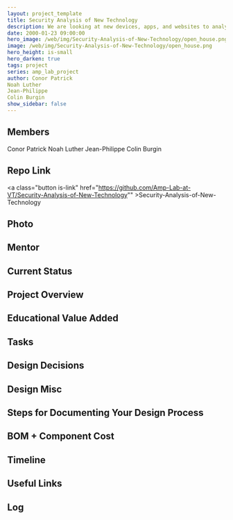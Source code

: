 ```yaml
---
layout: project_template
title: Security Analysis of New Technology
description: We are looking at new devices, apps, and websites to analyze for security weaknesses. This will be an ongoing project as we find new targets to look at and techniques to learn. One of the first techniques we want to learn is to take apart a device, dump the firmware, and reverse engineer the code. This is a difficult skill to acquire in the wild and would be a great experience
date: 2000-01-23 09:00:00
hero_image: /web/img/Security-Analysis-of-New-Technology/open_house.png
image: /web/img/Security-Analysis-of-New-Technology/open_house.png
hero_height: is-small
hero_darken: true
tags: project
series: amp_lab_project
author: Conor Patrick
Noah Luther
Jean-Philippe
Colin Burgin
show_sidebar: false
---
```




## Members
Conor Patrick
Noah Luther
Jean-Philippe
Colin Burgin

## Repo Link
<a class="button is-link" href="https://github.com/Amp-Lab-at-VT/Security-Analysis-of-New-Technology"" >Security-Analysis-of-New-Technology</a>

## Photo

## Mentor

## Current Status

## Project Overview


## Educational Value Added


## Tasks

## Design Decisions

## Design Misc

## Steps for Documenting Your Design Process

## BOM + Component Cost

## Timeline

## Useful Links

## Log
            